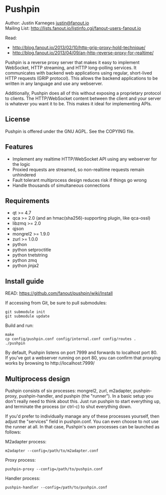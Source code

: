 Pushpin
=======
Author: Justin Karneges <justin@fanout.io>  
Mailing List: http://lists.fanout.io/listinfo.cgi/fanout-users-fanout.io

Read:
  * http://blog.fanout.io/2013/02/10/http-grip-proxy-hold-technique/
  * http://blog.fanout.io/2013/04/09/an-http-reverse-proxy-for-realtime/

Pushpin is a reverse proxy server that makes it easy to implement WebSocket, HTTP streaming, and HTTP long-polling services. It communicates with backend web applications using regular, short-lived HTTP requests (GRIP protocol). This allows the backend applications to be written in any language and use any webserver.

Additionally, Pushpin does all of this without exposing a proprietary protocol to clients. The HTTP/WebSocket content between the client and your server is whatever you want it to be. This makes it ideal for implementing APIs.

License
-------

Pushpin is offered under the GNU AGPL. See the COPYING file.

Features
--------

  * Implement any realtime HTTP/WebSocket API using any webserver for the logic
  * Proxied requests are streamed, so non-realtime requests remain unhindered
  * Fault tolerant multiprocess design reduces risk if things go wrong
  * Handle thousands of simultaneous connections

Requirements
------------

  * qt >= 4.7
  * qca >= 2.0 (and an hmac(sha256)-supporting plugin, like qca-ossl)
  * libzmq >= 2.0
  * qjson
  * mongrel2 >= 1.9.0
  * zurl >= 1.0.0
  * python
  * python setproctitle
  * python tnetstring
  * python zmq
  * python jinja2

Install guide
-------------

READ: https://github.com/fanout/pushpin/wiki/Install

If accessing from Git, be sure to pull submodules:

    git submodule init
    git submodule update

Build and run:

    make
    cp config/pushpin.conf config/internal.conf config/routes .
    ./pushpin

By default, Pushpin listens on port 7999 and forwards to localhost port 80. If you've got a webserver running on port 80, you can confirm that proxying works by browsing to http://localhost:7999/

Multiprocess design
-------------------

Pushpin consists of six processes: mongrel2, zurl, m2adapter, pushpin-proxy, pushpin-handler, and pushpin (the "runner"). In a basic setup you don't really need to think about this. Just run pushpin to start everything up, and terminate the process (or ctrl-c) to shut everything down.

If you'd prefer to individually manage any of these processes yourself, then adjust the "services" field in pushpin.conf. You can even choose to not use the runner at all. In that case, Pushpin's own processes can be launched as follows:

M2adapter process:

    m2adapter --config=/path/to/m2adapter.conf

Proxy process:

    pushpin-proxy --config=/path/to/pushpin.conf

Handler process:

    pushpin-handler --config=/path/to/pushpin.conf
